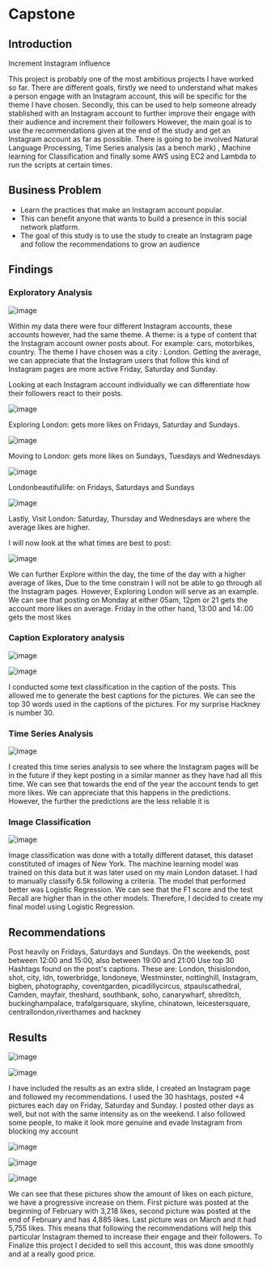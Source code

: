 # Capstone


## Introduction

Increment Instagram influence

This project is probably one of the most ambitious projects I have worked so far. There are different goals, firstly we need to understand what makes a person engage with an Instagram account, this will be specific for the theme I have chosen.
Secondly, this can be used to help someone already stablished with an Instagram account to further improve their engage with their audience and increment their followers 
However, the main goal is to use the recommendations given at the end of the study and get an Instagram account as far as possible. 
There is going to be involved Natural Language Processing, Time Series analysis (as a bench mark) , Machine learning for Classification and finally some AWS using EC2 and Lambda to run the scripts at certain times. 

## Business Problem

- Learn the practices that make an Instagram account popular. 
- This can benefit anyone that wants to build a presence in this social network platform.
- The goal of this study is to use the study to create an Instagram page and follow the recommendations  to grow an audience

## Findings 
### Exploratory Analysis
![image](https://user-images.githubusercontent.com/36000513/118202660-4ac9f700-b452-11eb-8010-b27925249dd0.png)

Within my data there were four different Instagram accounts, these accounts however, had the same theme. A theme: is a type of content that the Instagram account owner posts about. For example: cars, motorbikes, country. 
The theme I have chosen was a city : London. 
Getting the average, we can appreciate that the Instagram users that follow this kind of Instagram pages are more active Friday, Saturday and Sunday. 




Looking at each Instagram account individually we can differentiate how their followers react to their posts. 

![image](https://user-images.githubusercontent.com/36000513/118202734-70ef9700-b452-11eb-822a-ace5f2b0c22d.png)

Exploring London: gets more likes on Fridays, Saturday and Sundays.

![image](https://user-images.githubusercontent.com/36000513/118202780-86fd5780-b452-11eb-94a2-9016837bbd90.png)

Moving to London: gets more likes on Sundays, Tuesdays and Wednesdays 

![image](https://user-images.githubusercontent.com/36000513/118202786-89f84800-b452-11eb-9626-716d3ef62646.png)

Londonbeautifullife: on Fridays, Saturdays and Sundays

![image](https://user-images.githubusercontent.com/36000513/118202792-8cf33880-b452-11eb-9e42-5490994e20dd.png)

Lastly, Visit London: Saturday, Thursday and Wednesdays are where the average likes are higher.

I will now look at the what times are best to post:

![image](https://user-images.githubusercontent.com/36000513/118202923-d774b500-b452-11eb-8f7b-c2a6454c7c5a.png)

We can further Explore within the day, the time of the day with a higher average of likes, 
Due to the time constrain I will not be able to go through all the Instagram pages. However, Exploring London will serve as an example. 
We can see that posting on Monday at either 05am, 12pm or 21 gets the account more likes on average. 
Friday in the other hand, 13:00 and 14:.00 gets the most likes


### Caption Exploratory analysis
![image](https://user-images.githubusercontent.com/36000513/118202966-f2472980-b452-11eb-8656-8f6416ff5783.png)

![image](https://user-images.githubusercontent.com/36000513/118202970-f5421a00-b452-11eb-824b-f4f8640c99b8.png)

I conducted some text classification in the caption of the posts.  This allowed me to generate the best captions for the pictures. 
We can see the top 30 words used in the captions of the pictures.  For my surprise Hackney is number 30. 

### Time Series Analysis

![image](https://user-images.githubusercontent.com/36000513/118203067-30444d80-b453-11eb-8f7e-65b308be3f65.png)

I created this time series analysis to see where the Instagram pages will be in the future if they kept posting in a similar manner as they have had all this time. 
We can see that towards the end of the year the account tends to get more likes. We can appreciate that this happens in the predictions. However, the further the predictions are the less reliable it is


### Image Classification 

![image](https://user-images.githubusercontent.com/36000513/118203108-47833b00-b453-11eb-8f55-d188726af022.png)

Image classification was done with a totally different dataset, this dataset constituted of images of New York. The machine learning model was trained on this data but it was later used on my main London dataset. 
I had to manually classify 6.5k following a criteria. The model that performed better was Logistic Regression. We can see that the F1 score and the test Recall are higher than in the other models. Therefore, I decided to create my final model using Logistic Regression. 

## Recommendations

Post heavily on Fridays, Saturdays and Sundays.
On the weekends, post between 12:00 and 15:00, also between 19:00 and 21:00
Use top 30 Hashtags found on the post's captions. These are: 
London, thisislondon, shot, city, ldn, towerbridge, londoneye, Westminster, nottinghill, Instagram, bigben, photography, coventgarden, picadillycircus, stpaulscathedral, Camden, mayfair, theshard, southbank, soho, canarywharf, shreditch, buckinghampalace, trafalgarsquare, skyline, chinatown, leicestersquare, centrallondon,riverthames and hackney 


## Results 

![image](https://user-images.githubusercontent.com/36000513/118203166-684b9080-b453-11eb-8b46-137d324d3ec6.png)

![image](https://user-images.githubusercontent.com/36000513/118203173-6b468100-b453-11eb-9a49-ab07c2cc78e0.png)

I have included the results as an extra slide, I created an Instagram page and followed my recommendations. I used the 30 hashtags, posted +4 pictures each day on Friday, Saturday and Sunday. I posted other days as well, but not with the same intensity as on the weekend. 
I also followed some people, to make it look more genuine and evade Instagram from blocking my account 

![image](https://user-images.githubusercontent.com/36000513/118203209-7dc0ba80-b453-11eb-98cc-f37f4508e2fb.png)

![image](https://user-images.githubusercontent.com/36000513/118203227-84e7c880-b453-11eb-8b82-31772e0ff2f7.png)

![image](https://user-images.githubusercontent.com/36000513/118203232-87e2b900-b453-11eb-8a06-dbf0ca620c38.png)


We can see that these pictures show the amount of likes on each picture, we have a progressive increase on them. First picture was posted at the beginning of February with 3,218 likes, second picture was posted at the end of February and has 4,885 likes. Last picture was on March and it had 5,755 likes. This means that following the recommendations will help this particular Instagram themed to increase their engage and their followers. 
To Finalize this project I decided to sell this account, this was done smoothly and at a really good price. 




